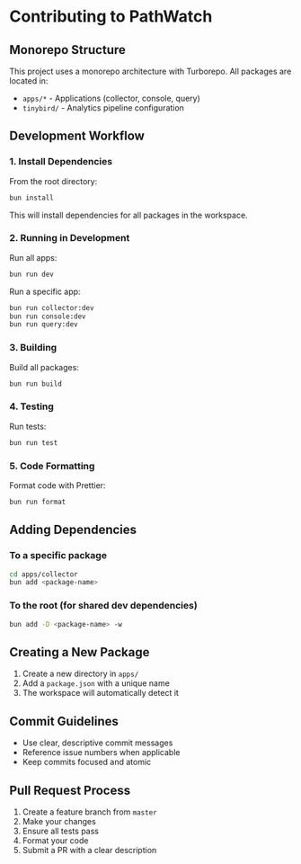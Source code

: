 # Contributing to PathWatch

## Monorepo Structure

This project uses a monorepo architecture with Turborepo. All packages are located in:
- `apps/*` - Applications (collector, console, query)
- `tinybird/` - Analytics pipeline configuration

## Development Workflow

### 1. Install Dependencies

From the root directory:

```bash
bun install
```

This will install dependencies for all packages in the workspace.

### 2. Running in Development

Run all apps:
```bash
bun run dev
```

Run a specific app:
```bash
bun run collector:dev
bun run console:dev
bun run query:dev
```

### 3. Building

Build all packages:
```bash
bun run build
```

### 4. Testing

Run tests:
```bash
bun run test
```

### 5. Code Formatting

Format code with Prettier:
```bash
bun run format
```

## Adding Dependencies

### To a specific package
```bash
cd apps/collector
bun add <package-name>
```

### To the root (for shared dev dependencies)
```bash
bun add -D <package-name> -w
```

## Creating a New Package

1. Create a new directory in `apps/`
2. Add a `package.json` with a unique name
3. The workspace will automatically detect it

## Commit Guidelines

- Use clear, descriptive commit messages
- Reference issue numbers when applicable
- Keep commits focused and atomic

## Pull Request Process

1. Create a feature branch from `master`
2. Make your changes
3. Ensure all tests pass
4. Format your code
5. Submit a PR with a clear description
